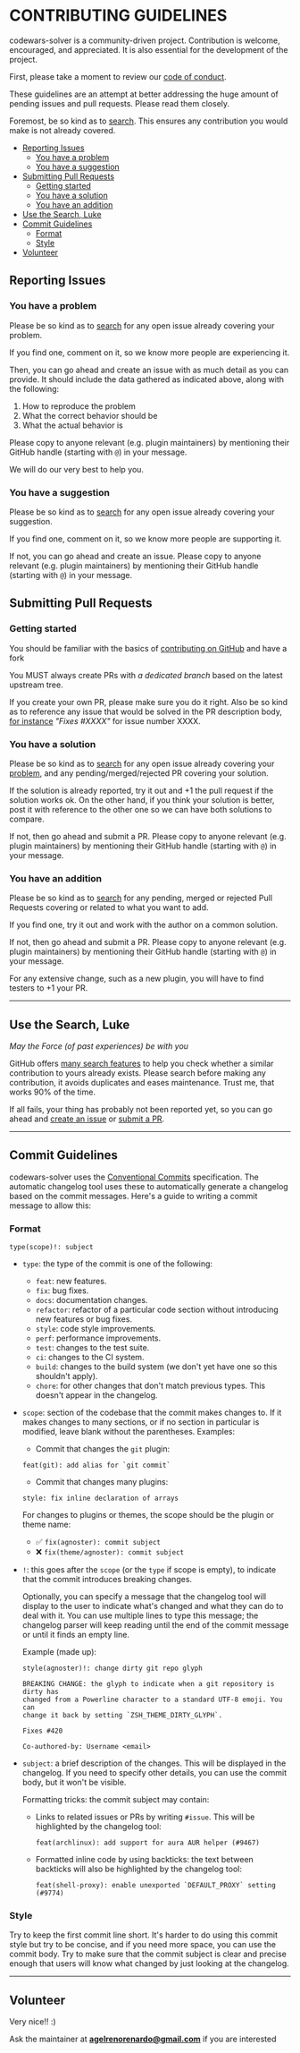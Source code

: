 # CONTRIBUTING GUIDELINES

codewars-solver is a community-driven project. Contribution is welcome, encouraged, and appreciated.
It is also essential for the development of the project.

First, please take a moment to review our [code of conduct](CODE_OF_CONDUCT.md).

These guidelines are an attempt at better addressing the huge amount of pending
issues and pull requests. Please read them closely.

Foremost, be so kind as to [search](#use-the-search-luke). This ensures any contribution
you would make is not already covered.

<!-- TOC updateonsave:true depthfrom:2 -->

- [Reporting Issues](#reporting-issues)
  - [You have a problem](#you-have-a-problem)
  - [You have a suggestion](#you-have-a-suggestion)
- [Submitting Pull Requests](#submitting-pull-requests)
  - [Getting started](#getting-started)
  - [You have a solution](#you-have-a-solution)
  - [You have an addition](#you-have-an-addition)
- [Use the Search, Luke](#use-the-search-luke)
- [Commit Guidelines](#commit-guidelines)
  - [Format](#format)
  - [Style](#style)
- [Volunteer](#volunteer)

<!-- /TOC -->

## Reporting Issues

### You have a problem

Please be so kind as to [search](#use-the-search-luke) for any open issue already covering
your problem.

If you find one, comment on it, so we know more people are experiencing it.

Then, you can go ahead and create an issue with as much detail as you can provide.
It should include the data gathered as indicated above, along with the following:

1. How to reproduce the problem
2. What the correct behavior should be
3. What the actual behavior is

Please copy to anyone relevant (e.g. plugin maintainers) by mentioning their GitHub handle
(starting with `@`) in your message.

We will do our very best to help you.

### You have a suggestion

Please be so kind as to [search](#use-the-search-luke) for any open issue already covering
your suggestion.

If you find one, comment on it, so we know more people are supporting it.

If not, you can go ahead and create an issue. Please copy to anyone relevant (e.g. plugin
maintainers) by mentioning their GitHub handle (starting with `@`) in your message.

## Submitting Pull Requests

### Getting started

You should be familiar with the basics of
[contributing on GitHub](https://help.github.com/articles/using-pull-requests) and have a fork

You MUST always create PRs with _a dedicated branch_ based on the latest upstream tree.

If you create your own PR, please make sure you do it right. Also be so kind as to reference
any issue that would be solved in the PR description body,
[for instance](https://help.github.com/articles/closing-issues-via-commit-messages/)
_"Fixes #XXXX"_ for issue number XXXX.

### You have a solution

Please be so kind as to [search](#use-the-search-luke) for any open issue already covering
your [problem](#you-have-a-problem), and any pending/merged/rejected PR covering your solution.

If the solution is already reported, try it out and +1 the pull request if the
solution works ok. On the other hand, if you think your solution is better, post
it with reference to the other one so we can have both solutions to compare.

If not, then go ahead and submit a PR. Please copy to anyone relevant (e.g. plugin
maintainers) by mentioning their GitHub handle (starting with `@`) in your message.

### You have an addition

Please be so kind as to [search](#use-the-search-luke) for any pending, merged or rejected Pull Requests
covering or related to what you want to add.

If you find one, try it out and work with the author on a common solution.

If not, then go ahead and submit a PR. Please copy to anyone relevant (e.g. plugin
maintainers) by mentioning their GitHub handle (starting with `@`) in your message.

For any extensive change, such as a new plugin, you will have to find testers to +1 your PR.

---

## Use the Search, Luke

_May the Force (of past experiences) be with you_

GitHub offers [many search features](https://help.github.com/articles/searching-github/)
to help you check whether a similar contribution to yours already exists. Please search
before making any contribution, it avoids duplicates and eases maintenance. Trust me,
that works 90% of the time.

If all fails, your thing has probably not been reported yet, so you can go ahead
and [create an issue](#reporting-issues) or [submit a PR](#submitting-pull-requests).

---

## Commit Guidelines

codewars-solver uses the [Conventional Commits](https://www.conventionalcommits.org/en/v1.0.0/)
specification. The automatic changelog tool uses these to automatically generate
a changelog based on the commit messages. Here's a guide to writing a commit message
to allow this:

### Format

```
type(scope)!: subject
```

- `type`: the type of the commit is one of the following:

  - `feat`: new features.
  - `fix`: bug fixes.
  - `docs`: documentation changes.
  - `refactor`: refactor of a particular code section without introducing
    new features or bug fixes.
  - `style`: code style improvements.
  - `perf`: performance improvements.
  - `test`: changes to the test suite.
  - `ci`: changes to the CI system.
  - `build`: changes to the build system (we don't yet have one so this shouldn't apply).
  - `chore`: for other changes that don't match previous types. This doesn't appear
    in the changelog.

- `scope`: section of the codebase that the commit makes changes to. If it makes changes to
  many sections, or if no section in particular is modified, leave blank without the parentheses.
  Examples:

  - Commit that changes the `git` plugin:

  ```
  feat(git): add alias for `git commit`
  ```

  - Commit that changes many plugins:

  ```
  style: fix inline declaration of arrays
  ```

  For changes to plugins or themes, the scope should be the plugin or theme name:

  - ✅ `fix(agnoster): commit subject`
  - ❌ `fix(theme/agnoster): commit subject`

- `!`: this goes after the `scope` (or the `type` if scope is empty), to indicate that the commit
  introduces breaking changes.

  Optionally, you can specify a message that the changelog tool will display to the user to indicate
  what's changed and what they can do to deal with it. You can use multiple lines to type this message;
  the changelog parser will keep reading until the end of the commit message or until it finds an empty
  line.

  Example (made up):

  ```
  style(agnoster)!: change dirty git repo glyph

  BREAKING CHANGE: the glyph to indicate when a git repository is dirty has
  changed from a Powerline character to a standard UTF-8 emoji. You can
  change it back by setting `ZSH_THEME_DIRTY_GLYPH`.

  Fixes #420

  Co-authored-by: Username <email>
  ```

- `subject`: a brief description of the changes. This will be displayed in the changelog. If you need
  to specify other details, you can use the commit body, but it won't be visible.

  Formatting tricks: the commit subject may contain:

  - Links to related issues or PRs by writing `#issue`. This will be highlighted by the changelog tool:

    ```
    feat(archlinux): add support for aura AUR helper (#9467)
    ```

  - Formatted inline code by using backticks: the text between backticks will also be highlighted by
    the changelog tool:
    ```
    feat(shell-proxy): enable unexported `DEFAULT_PROXY` setting (#9774)
    ```

### Style

Try to keep the first commit line short. It's harder to do using this commit style but try to be
concise, and if you need more space, you can use the commit body. Try to make sure that the commit
subject is clear and precise enough that users will know what changed by just looking at the changelog.

---

## Volunteer

Very nice!! :)

Ask the maintainer at [**agelrenorenardo@gmail.com**](mailto:agelrenorenardo@gmail.com) if you are interested
